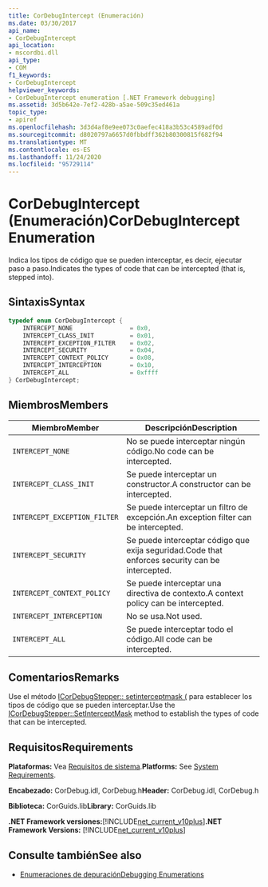 ```yaml
---
title: CorDebugIntercept (Enumeración)
ms.date: 03/30/2017
api_name:
- CorDebugIntercept
api_location:
- mscordbi.dll
api_type:
- COM
f1_keywords:
- CorDebugIntercept
helpviewer_keywords:
- CorDebugIntercept enumeration [.NET Framework debugging]
ms.assetid: 3d5b642e-7ef2-428b-a5ae-509c35ed461a
topic_type:
- apiref
ms.openlocfilehash: 3d3d4af8e9ee073c0aefec418a3b53c4589adf0d
ms.sourcegitcommit: d8020797a6657d0fbbdff362b80300815f682f94
ms.translationtype: MT
ms.contentlocale: es-ES
ms.lasthandoff: 11/24/2020
ms.locfileid: "95729114"
---
```

# <a name="cordebugintercept-enumeration"></a><span data-ttu-id="cc4c2-102">CorDebugIntercept (Enumeración)</span><span class="sxs-lookup"><span data-stu-id="cc4c2-102">CorDebugIntercept Enumeration</span></span>

<span data-ttu-id="cc4c2-103">Indica los tipos de código que se pueden interceptar, es decir, ejecutar paso a paso.</span><span class="sxs-lookup"><span data-stu-id="cc4c2-103">Indicates the types of code that can be intercepted (that is, stepped into).</span></span>  
  
## <a name="syntax"></a><span data-ttu-id="cc4c2-104">Sintaxis</span><span class="sxs-lookup"><span data-stu-id="cc4c2-104">Syntax</span></span>  
  
```cpp  
typedef enum CorDebugIntercept {  
    INTERCEPT_NONE                = 0x0,  
    INTERCEPT_CLASS_INIT          = 0x01,  
    INTERCEPT_EXCEPTION_FILTER    = 0x02,  
    INTERCEPT_SECURITY            = 0x04,  
    INTERCEPT_CONTEXT_POLICY      = 0x08,  
    INTERCEPT_INTERCEPTION        = 0x10,  
    INTERCEPT_ALL                 = 0xffff  
} CorDebugIntercept;  
```  
  
## <a name="members"></a><span data-ttu-id="cc4c2-105">Miembros</span><span class="sxs-lookup"><span data-stu-id="cc4c2-105">Members</span></span>  
  
|<span data-ttu-id="cc4c2-106">Miembro</span><span class="sxs-lookup"><span data-stu-id="cc4c2-106">Member</span></span>|<span data-ttu-id="cc4c2-107">Descripción</span><span class="sxs-lookup"><span data-stu-id="cc4c2-107">Description</span></span>|  
|------------|-----------------|  
|`INTERCEPT_NONE`|<span data-ttu-id="cc4c2-108">No se puede interceptar ningún código.</span><span class="sxs-lookup"><span data-stu-id="cc4c2-108">No code can be intercepted.</span></span>|  
|`INTERCEPT_CLASS_INIT`|<span data-ttu-id="cc4c2-109">Se puede interceptar un constructor.</span><span class="sxs-lookup"><span data-stu-id="cc4c2-109">A constructor can be intercepted.</span></span>|  
|`INTERCEPT_EXCEPTION_FILTER`|<span data-ttu-id="cc4c2-110">Se puede interceptar un filtro de excepción.</span><span class="sxs-lookup"><span data-stu-id="cc4c2-110">An exception filter can be intercepted.</span></span>|  
|`INTERCEPT_SECURITY`|<span data-ttu-id="cc4c2-111">Se puede interceptar código que exija seguridad.</span><span class="sxs-lookup"><span data-stu-id="cc4c2-111">Code that enforces security can be intercepted.</span></span>|  
|`INTERCEPT_CONTEXT_POLICY`|<span data-ttu-id="cc4c2-112">Se puede interceptar una directiva de contexto.</span><span class="sxs-lookup"><span data-stu-id="cc4c2-112">A context policy can be intercepted.</span></span>|  
|`INTERCEPT_INTERCEPTION`|<span data-ttu-id="cc4c2-113">No se usa.</span><span class="sxs-lookup"><span data-stu-id="cc4c2-113">Not used.</span></span>|  
|`INTERCEPT_ALL`|<span data-ttu-id="cc4c2-114">Se puede interceptar todo el código.</span><span class="sxs-lookup"><span data-stu-id="cc4c2-114">All code can be intercepted.</span></span>|  
  
## <a name="remarks"></a><span data-ttu-id="cc4c2-115">Comentarios</span><span class="sxs-lookup"><span data-stu-id="cc4c2-115">Remarks</span></span>  

 <span data-ttu-id="cc4c2-116">Use el método [ICorDebugStepper:: setinterceptmask (](icordebugstepper-setinterceptmask-method.md) para establecer los tipos de código que se pueden interceptar.</span><span class="sxs-lookup"><span data-stu-id="cc4c2-116">Use the [ICorDebugStepper::SetInterceptMask](icordebugstepper-setinterceptmask-method.md) method to establish the types of code that can be intercepted.</span></span>  
  
## <a name="requirements"></a><span data-ttu-id="cc4c2-117">Requisitos</span><span class="sxs-lookup"><span data-stu-id="cc4c2-117">Requirements</span></span>  

 <span data-ttu-id="cc4c2-118">**Plataformas:** Vea [Requisitos de sistema](../../get-started/system-requirements.md).</span><span class="sxs-lookup"><span data-stu-id="cc4c2-118">**Platforms:** See [System Requirements](../../get-started/system-requirements.md).</span></span>  
  
 <span data-ttu-id="cc4c2-119">**Encabezado:** CorDebug.idl, CorDebug.h</span><span class="sxs-lookup"><span data-stu-id="cc4c2-119">**Header:** CorDebug.idl, CorDebug.h</span></span>  
  
 <span data-ttu-id="cc4c2-120">**Biblioteca:** CorGuids.lib</span><span class="sxs-lookup"><span data-stu-id="cc4c2-120">**Library:** CorGuids.lib</span></span>  
  
 <span data-ttu-id="cc4c2-121">**.NET Framework versiones:**[!INCLUDE[net_current_v10plus](../../../../includes/net-current-v10plus-md.md)]</span><span class="sxs-lookup"><span data-stu-id="cc4c2-121">**.NET Framework Versions:** [!INCLUDE[net_current_v10plus](../../../../includes/net-current-v10plus-md.md)]</span></span>  
  
## <a name="see-also"></a><span data-ttu-id="cc4c2-122">Consulte también</span><span class="sxs-lookup"><span data-stu-id="cc4c2-122">See also</span></span>

- [<span data-ttu-id="cc4c2-123">Enumeraciones de depuración</span><span class="sxs-lookup"><span data-stu-id="cc4c2-123">Debugging Enumerations</span></span>](debugging-enumerations.md)
